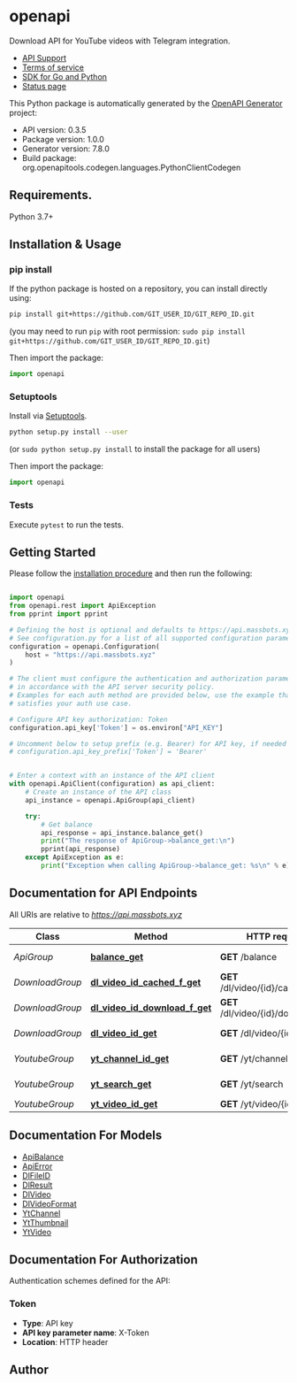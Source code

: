 # openapi
Download API for YouTube videos with Telegram integration.
<br>
- <ins>[API Support](https://t.me/MassbotsDevTeamBot)</ins>
- <ins>[Terms of service](https://telegra.ph/massbotsdl-08-25)</ins>
- <ins>[SDK for Go and Python](https://github.com/massbots/sdk)</ins>
- <ins>[Status page](https://uptime.massbots.xyz)</ins>

This Python package is automatically generated by the [OpenAPI Generator](https://openapi-generator.tech) project:

- API version: 0.3.5
- Package version: 1.0.0
- Generator version: 7.8.0
- Build package: org.openapitools.codegen.languages.PythonClientCodegen

## Requirements.

Python 3.7+

## Installation & Usage
### pip install

If the python package is hosted on a repository, you can install directly using:

```sh
pip install git+https://github.com/GIT_USER_ID/GIT_REPO_ID.git
```
(you may need to run `pip` with root permission: `sudo pip install git+https://github.com/GIT_USER_ID/GIT_REPO_ID.git`)

Then import the package:
```python
import openapi
```

### Setuptools

Install via [Setuptools](http://pypi.python.org/pypi/setuptools).

```sh
python setup.py install --user
```
(or `sudo python setup.py install` to install the package for all users)

Then import the package:
```python
import openapi
```

### Tests

Execute `pytest` to run the tests.

## Getting Started

Please follow the [installation procedure](#installation--usage) and then run the following:

```python

import openapi
from openapi.rest import ApiException
from pprint import pprint

# Defining the host is optional and defaults to https://api.massbots.xyz
# See configuration.py for a list of all supported configuration parameters.
configuration = openapi.Configuration(
    host = "https://api.massbots.xyz"
)

# The client must configure the authentication and authorization parameters
# in accordance with the API server security policy.
# Examples for each auth method are provided below, use the example that
# satisfies your auth use case.

# Configure API key authorization: Token
configuration.api_key['Token'] = os.environ["API_KEY"]

# Uncomment below to setup prefix (e.g. Bearer) for API key, if needed
# configuration.api_key_prefix['Token'] = 'Bearer'


# Enter a context with an instance of the API client
with openapi.ApiClient(configuration) as api_client:
    # Create an instance of the API class
    api_instance = openapi.ApiGroup(api_client)

    try:
        # Get balance
        api_response = api_instance.balance_get()
        print("The response of ApiGroup->balance_get:\n")
        pprint(api_response)
    except ApiException as e:
        print("Exception when calling ApiGroup->balance_get: %s\n" % e)

```

## Documentation for API Endpoints

All URIs are relative to *https://api.massbots.xyz*

Class | Method | HTTP request | Description
------------ | ------------- | ------------- | -------------
*ApiGroup* | [**balance_get**](docs/ApiGroup.md#balance_get) | **GET** /balance | Get balance
*DownloadGroup* | [**dl_video_id_cached_f_get**](docs/DownloadGroup.md#dl_video_id_cached_f_get) | **GET** /dl/video/{id}/cached/{f} | Get cached video
*DownloadGroup* | [**dl_video_id_download_f_get**](docs/DownloadGroup.md#dl_video_id_download_f_get) | **GET** /dl/video/{id}/download/{f} | Download video
*DownloadGroup* | [**dl_video_id_get**](docs/DownloadGroup.md#dl_video_id_get) | **GET** /dl/video/{id} | Get video formats
*YoutubeGroup* | [**yt_channel_id_get**](docs/YoutubeGroup.md#yt_channel_id_get) | **GET** /yt/channel/{id} | Get channel
*YoutubeGroup* | [**yt_search_get**](docs/YoutubeGroup.md#yt_search_get) | **GET** /yt/search | Search videos
*YoutubeGroup* | [**yt_video_id_get**](docs/YoutubeGroup.md#yt_video_id_get) | **GET** /yt/video/{id} | Get video


## Documentation For Models

 - [ApiBalance](docs/ApiBalance.md)
 - [ApiError](docs/ApiError.md)
 - [DlFileID](docs/DlFileID.md)
 - [DlResult](docs/DlResult.md)
 - [DlVideo](docs/DlVideo.md)
 - [DlVideoFormat](docs/DlVideoFormat.md)
 - [YtChannel](docs/YtChannel.md)
 - [YtThumbnail](docs/YtThumbnail.md)
 - [YtVideo](docs/YtVideo.md)


<a id="documentation-for-authorization"></a>
## Documentation For Authorization


Authentication schemes defined for the API:
<a id="Token"></a>
### Token

- **Type**: API key
- **API key parameter name**: X-Token
- **Location**: HTTP header


## Author




